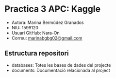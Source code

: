 # Practica 3 APC: Kaggle

* Autora: Marina Bermúdez Granados
* NIU: 1599120
* Usuari GitHub: Nara-On
* Correu: marinabgbg02@gmail.com 

## Estructura repositori

* databases: Totes les bases de dades del projecte
* documents: Documentació relacionada al project
